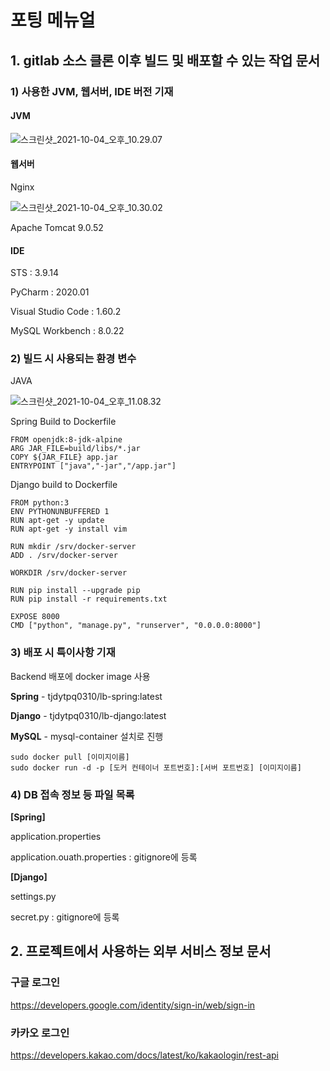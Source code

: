 # 포팅 메뉴얼

## 1. gitlab 소스 클론 이후 빌드 및 배포할 수 있는 작업 문서

### 1) 사용한 JVM, 웹서버, IDE 버전 기재

#### JVM

![스크린샷_2021-10-04_오후_10.29.07](/uploads/63df318f36322b126d5eb0402d669626/스크린샷_2021-10-04_오후_10.29.07.png)

#### 웹서버

Nginx

![스크린샷_2021-10-04_오후_10.30.02](/uploads/6333b14122c557ce0e80da1b55849c3d/스크린샷_2021-10-04_오후_10.30.02.png)

Apache Tomcat 9.0.52

#### IDE

STS : 3.9.14

PyCharm : 2020.01

Visual Studio Code : 1.60.2

MySQL Workbench : 8.0.22

### 2) 빌드 시 사용되는 환경 변수

JAVA 

![스크린샷_2021-10-04_오후_11.08.32](/uploads/af84d0327698140d90c165918f17c04d/스크린샷_2021-10-04_오후_11.08.32.png)

Spring Build to Dockerfile
```
FROM openjdk:8-jdk-alpine
ARG JAR_FILE=build/libs/*.jar
COPY ${JAR_FILE} app.jar
ENTRYPOINT ["java","-jar","/app.jar"]
```

Django build to Dockerfile
```
FROM python:3
ENV PYTHONUNBUFFERED 1
RUN apt-get -y update
RUN apt-get -y install vim

RUN mkdir /srv/docker-server
ADD . /srv/docker-server

WORKDIR /srv/docker-server

RUN pip install --upgrade pip
RUN pip install -r requirements.txt

EXPOSE 8000
CMD ["python", "manage.py", "runserver", "0.0.0.0:8000"]
```


### 3) 배포 시 특이사항 기재


Backend 배포에 docker image 사용

**Spring** - tjdytpq0310/lb-spring:latest

**Django** - tjdytpq0310/lb-django:latest

**MySQL** - mysql-container 설치로 진행

```
sudo docker pull [이미지이름]
sudo docker run -d -p [도커 컨테이너 포트번호]:[서버 포트번호] [이미지이름]
```

### 4) DB 접속 정보 등 파일 목록

**[Spring]**

application.properties

application.ouath.properties : gitignore에 등록

**[Django]**

settings.py

secret.py : gitignore에 등록


## 2. 프로젝트에서 사용하는 외부 서비스 정보 문서

### 구글 로그인 

https://developers.google.com/identity/sign-in/web/sign-in

### 카카오 로그인

https://developers.kakao.com/docs/latest/ko/kakaologin/rest-api

